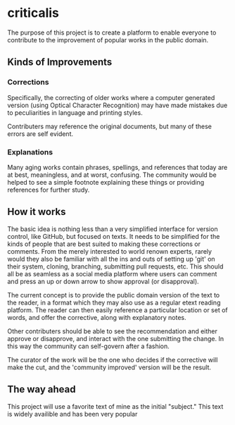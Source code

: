 # criticalis
The purpose of this project is to create a platform to enable everyone to contribute to the improvement of popular works in the public domain. 

## Kinds of Improvements
### Corrections
Specifically, the correcting of older works where a computer generated version (using Optical Character Recognition) may have made mistakes due to peculiarities in language and printing styles.

Contributers may reference the original documents, but many of these errors are self evident.

### Explanations
Many aging works contain phrases, spellings, and references that today are at best, meaningless, and at worst, confusing. The community would be helped to see a simple footnote explaining these things or providing references for further study.

## How it works
The basic idea is nothing less than a very simplified interface for version control, like GitHub, but focused on texts. It needs to be simplified for the kinds of people that are best suited to making these corrections or comments. From the merely interested to world renown experts, rarely would they also be familiar with all the ins and outs of setting up 'git' on their system, cloning, branching, submitting pull requests, etc. This should all be as seamless as a social media platform where users can comment and press an up or down arrow to show approval (or disapproval).

The current concept is to provide the public domain version of the text to the reader, in a format which they may also use as a regular etext reading platform. The reader can then easily reference a particular location or set of words, and offer the corrective, along with explanatory notes. 

Other contributers should be able to see the recommendation and either approve or disapprove, and interact with the one submitting the change. In this way the community can self-govern after a fashion.

The curator of the work will be the one who decides if the corrective will make the cut, and the 'community improved' version will be the result.

## The way ahead
This project will use a favorite text of mine as the initial "subject." This text is widely availible and has been very popular

